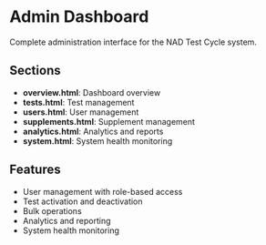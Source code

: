 # Admin Dashboard

Complete administration interface for the NAD Test Cycle system.

## Sections
- **overview.html**: Dashboard overview
- **tests.html**: Test management
- **users.html**: User management
- **supplements.html**: Supplement management
- **analytics.html**: Analytics and reports
- **system.html**: System health monitoring

## Features
- User management with role-based access
- Test activation and deactivation
- Bulk operations
- Analytics and reporting
- System health monitoring

